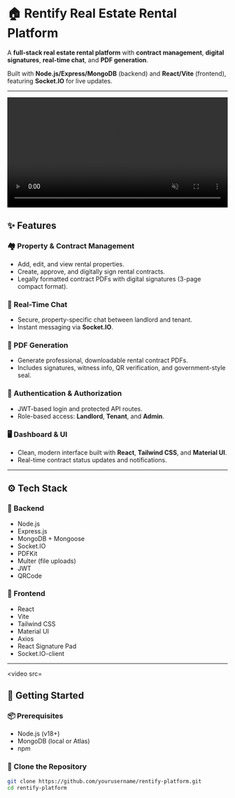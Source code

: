 # 🏠 Rentify Real Estate Rental Platform

A **full-stack real estate rental platform** with **contract management**, **digital signatures**, **real-time chat**, and **PDF generation**.

Built with **Node.js/Express/MongoDB** (backend) and **React/Vite** (frontend), featuring **Socket.IO** for live updates.

---

<video width="100%" controls autoplay muted loop>
  <source src="./public/RectifyContractDemo.mp4" type="video/mp4">
  Your browser does not support the video tag.
</video>


## ✨ Features

### 🏘️ Property & Contract Management
- Add, edit, and view rental properties.
- Create, approve, and digitally sign rental contracts.
- Legally formatted contract PDFs with digital signatures (3-page compact format).

### 💬 Real-Time Chat
- Secure, property-specific chat between landlord and tenant.
- Instant messaging via **Socket.IO**.

### 📄 PDF Generation
- Generate professional, downloadable rental contract PDFs.
- Includes signatures, witness info, QR verification, and government-style seal.

### 🔐 Authentication & Authorization
- JWT-based login and protected API routes.
- Role-based access: **Landlord**, **Tenant**, and **Admin**.

### 🖥️ Dashboard & UI
- Clean, modern interface built with **React**, **Tailwind CSS**, and **Material UI**.
- Real-time contract status updates and notifications.

---

## ⚙️ Tech Stack

### 🔧 Backend
- Node.js  
- Express.js  
- MongoDB + Mongoose  
- Socket.IO  
- PDFKit  
- Multer (file uploads)  
- JWT  
- QRCode  

### 🎨 Frontend
- React  
- Vite  
- Tailwind CSS  
- Material UI  
- Axios  
- React Signature Pad  
- Socket.IO-client  

---

<video src=

## 🚀 Getting Started

### 📦 Prerequisites
- Node.js (v18+)
- MongoDB (local or Atlas)
- npm

### 📁 Clone the Repository
```bash
git clone https://github.com/yourusername/rentify-platform.git
cd rentify-platform
  
